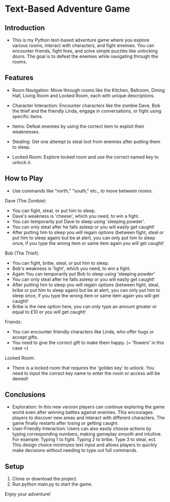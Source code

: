 # Text-Based Adventure Game

## Introduction

- This is my Python text-based adventure game where you explore various rooms, interact with characters, and fight enemies. You can encounter friends, fight foes, and solve simple puzzles like unlocking doors. The goal is to defeat the enemies while navigating through the rooms.


## Features

- Room Navigation: Move through rooms like the Kitchen, Ballroom, Dining Hall, Living Room and Locked Room, each with unique descriptions.

- Character Interaction: Encounter characters like the zombie Dave, Bob the thief and the friendly Linda, engage in conversations, or fight using specific items.

- Items: Defeat enemies by using the correct item to exploit their weaknesses.

- Stealing: Get one attempt to steal loot from enemies after putting them to sleep.

- Locked Room: Explore locked room and use the correct named key to unlock it. 


## How to Play

- Use commands like "north," "south," etc., to move between rooms.
 
  
Dave (The Zombie):

* You can fight, steal, or put him to sleep.
* Dave's weakness is 'cheese', which you need, to win a fight.
* You can temporarily put Dave to sleep using 'sleeping powder'.
* You can only steal after he falls asleep or you will easily get caught!  
* After putting him to sleep you will regain options (between fight, steal or put him to sleep again) but be at alert, you can only put him to sleep once, if you type the wrong item or same item again you will get caught!

Bob (The Thief):

* You can fight, bribe, steal, or put him to sleep.
* Bob's weakness is 'light', which you need, to win a fight.
* Again You can temporarily put Bob to sleep using 'sleeping powder'
* You can only steal after he falls asleep or you will easily get caught! 
* After putting him to sleep you will regain options (between fight, steal, bribe or put him to sleep again) but be at alert, you can only put him to sleep once, if you type the wrong item or same item again you will get caught!
* Bribe is the new option here, you can only type an amount greater or equal to £10 or you will get caught!

Friends:

* You can encounter friendly characters like Linda, who offer hugs or accept gifts.
* You need to give the correct gift to make them happy. (= 'flowers' in this case =)

Locked Room:

* There is a locked room that requires the 'golden key' to unlock. You need to input the correct key name to enter the room or access will be denied!

## Conclusions
- Exploration: In this new version players can continue exploring the game world even after winning battles against enemies. This encourages players to discover new areas and interact with different characters. The game finally restarts after losing or getting caught.
- User-Friendly Interaction: Users can also easily choose actions by typing corresponding numbers, making gameplay smooth and intuitive. For example: Typing 1 to fight. Typing 2 to bribe. Type 3 to steal, ect. This design choice minimizes text input and allows players to quickly make decisions without needing to type out full commands.



## Setup

1. Clone or download the project.
2. Run python main.py to start the game.

Enjoy your adventure!













